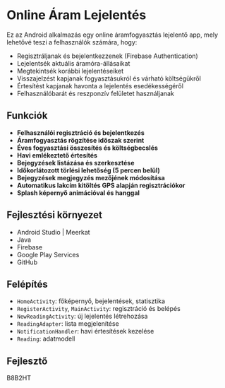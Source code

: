 # Online Áram Lejelentés

Ez az Android alkalmazás egy online áramfogyasztás lejelentő app, mely lehetővé teszi a felhasználók
számára, hogy:

- Regisztráljanak és bejelentkezzenek (Firebase Authentication)
- Lejelentsék aktuális áramóra-állásaikat
- Megtekintsék korábbi lejelentéseiket
- Visszajelzést kapjanak fogyasztásukról és várható költségükről
- Értesítést kapjanak havonta a lejelentés esedékességéről
- Felhasználóbarát és reszponzív felületet használjanak

## Funkciók

- **Felhasználói regisztráció és bejelentkezés**
- **Áramfogyasztás rögzítése időszak szerint**
- **Éves fogyasztási összesítés és költségbecslés**
- **Havi emlékeztető értesítés**
- **Bejegyzések listázása és szerkesztése**
- **Időkorlátozott törlési lehetőség (5 percen belül)**
- **Bejegyzések megjegyzés mezőjének módosítása**
- **Automatikus lakcím kitöltés GPS alapján regisztrációkor**
- **Splash képernyő animációval és hanggal**

## Fejlesztési környezet

- Android Studio | Meerkat
- Java
- Firebase
- Google Play Services
- GitHub

## Felépítés

- `HomeActivity`: főképernyő, bejelentések, statisztika
- `RegisterActivity`, `MainActivity`: regisztráció és belépés
- `NewReadingActivity`: új lejelentés létrehozása
- `ReadingAdapter`: lista megjelenítése
- `NotificationHandler`: havi értesítések kezelése
- `Reading`: adatmodell

## Fejlesztő

B8B2HT
